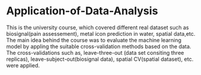 # Application-of-Data-Analysis
This is the university course, which covered different real dataset such as biosignal(pain assessement), metal icon prediction
in water, spatial data,etc. The main idea behind the course was to evaluate the machine learning model by appling the suitable cross-validation methods based on the data. The cross-validations such as, leave-three-out (data set consiting three replicas), leave-subject-out(biosignal data), spatial CV(spatial dataset), etc. 
were applied. 
